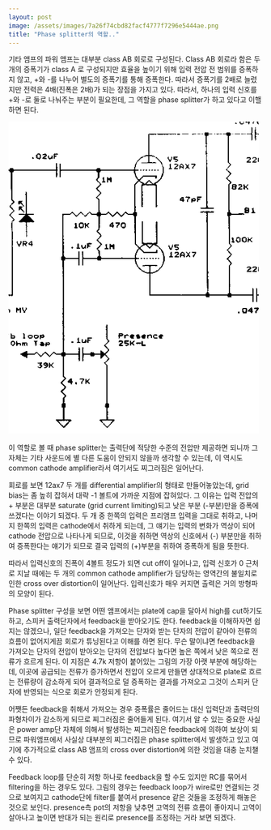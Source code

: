 ```yaml
---
layout: post
image: /assets/images/7a26f74cbd82facf4777f7296e5444ae.png
title: "Phase splitter의 역할.."
---
```



기타 앰프의 파워 앰프는 대부분 class AB 회로로 구성된다. Class AB 회로라 함은 두 개의 증폭기가 class A 로 구성되지만 효율을 높이기 위해 입력 전압 전 범위를 증폭하지 않고, +와 -를 나누어 별도의 증폭기를 통해 증폭한다. 따라서 증폭기를 2배로 늘렸지만 전력은 4배(진폭은 2배)가 되는 장점을 가지고 있다. 따라서, 하나의 입력 신호를 +와 -로 둘로 나눠주는 부분이 필요한데, 그 역할을 phase splitter가 하고 있다고 이핼 하면 된다.






![image](/assets/images/7a26f74cbd82facf4777f7296e5444ae.png)










이 역할로 볼 때 phase splitter는 출력단에 적당한 수준의 전압만 제공하면 되니까 그 자체는 기타 사운드에 별 다른 도움이 안되지 않을까 생각할 수 있는데, 이 역시도 common cathode amplifier라서 여기서도 찌그러짐은 일어난다. 




회로를 보면 12ax7 두 개를 differential amplifier의 형태로 만들어놓았는데, grid bias는 좀 높히 잡혀서 대략 -1 볼트에 가까운 지점에 잡혀있다. 그 이유는 입력 전압의 + 부분은 대부분 saturate (grid current limiting)되고 낮은 부분 (-부분)만을 증폭에 쓰겠다는 이야기 되겠다. 두 개 중 한쪽의 입력은 프리앰프 입력을 그대로 취하고, 나머지 한쪽의 입력은 cathode에서 취하게 되는데, 그 얘기는 입력의 변화가 역상이 되어 cathode 전압으로 나타나게 되므로, 이것을 취하면 역상의 신호에서 (-) 부분만을 취하여 증폭한다는 얘기가 되므로 결국 입력의 (+)부분을 취하여 증폭하게 됨을 뜻한다.




따라서 입력신호의 진폭이 4볼트 정도가 되면 cut off이 일어나고, 입력 신호가 0 근처로 지날 때에는 두 개의 common cathode amplifier가 담당하는 영역간의 불일치로 인한 cross over distortion이 일어난다. 입력신호가 매우 커지면 출력은 거의 방형파의 모양이 된다.




Phase splitter 구성을 보면 어떤 앰프에서는 plate에 cap을 달아서 high를 cut하기도 하고, 스피커 출력단자에서 feedback을 받아오기도 한다. feedback을 이해하자면 쉽지는 않겠으나, 일단 feedback을 가져오는 단자와 받는 단자의 전압이 같아야 전류의 흐름이 없어지게끔 회로가 튜닝된다고 이해를 하면 된다. 무슨 말이냐면 feedback을 가져오는 단자의 전압이 받아오는 단자의 전압보다 높다면 높은 쪽에서 낮은 쪽으로 전류가 흐르게 된다. 이 지점은 4.7k 저항이 붙어있는 그림의 가장 아랫 부분에 해당하는데, 이곳에 공급되는 전류가 증가하면서 전압이 오르게 만들면 상대적으로 plate로 흐르는 전류량이 감소하게 되어 결과적으로 덜 증폭하는 결과를 가져오고 그것이 스피커 단자에 반영되는 식으로 회로가 안정되게 된다. 




어쨋든 feedback을 취해서 가져오는 경우 증폭률은 줄어드는 대신 입력단과 출력단의 파형차이가 감소하게 되므로 찌그러짐은 줄어들게 된다. 여기서 알 수 있는 중요한 사실은 power amp단 자체에 의해서 발생하는 찌그러짐은 feedback에 의하여 보상이 되므로 파워앰프에서 사실상 대부분의 찌그러짐은 phase splitter에서 발생하고 있고 여기에 추가적으로 class AB 앰프의 cross over distortion에 의한 것임을 대충 눈치챌 수 있다.




Feedback loop를 단순히 저항 하나로 feedback을 할 수도 있지만 RC를 묶어서 filtering을 하는 경우도 있다. 그림의 경우는 feedback loop가 wire로만 연결되는 것으로 보여지고 cathode단에 filter를 붙여서 presence 같은 것들을 조정하게 해놓은 것으로 보인다. presence측 pot의 저항을 낮추면 고역의 전류 흐름이 좋아지니 고역이 살아나고 높이면 반대가 되는 원리로 presence를 조정하는 거라 보면 되겠다. 


